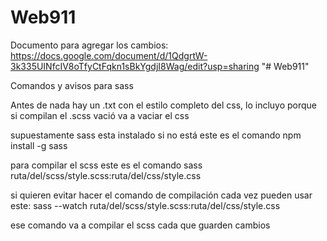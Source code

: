 # Web911
Documento para agregar los cambios:
https://docs.google.com/document/d/1QdgrtW-3k335UINfcIV8oTfyCtFqkn1sBkYgdjI8Wag/edit?usp=sharing
"# Web911" 

Comandos y avisos para sass

Antes de nada hay un .txt con el estilo completo del css, lo incluyo porque si compilan el .scss vació va a vaciar el css

supuestamente sass esta instalado si no está este es el comando
npm install -g sass

para compilar el scss este es el comando
sass ruta/del/scss/style.scss:ruta/del/css/style.css

si quieren evitar hacer el comando de compilación cada vez pueden usar este:
sass --watch ruta/del/scss/style.scss:ruta/del/css/style.css

ese comando va a compilar el scss cada que guarden cambios
